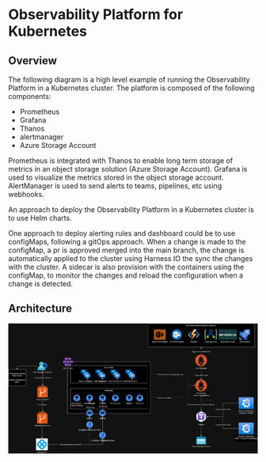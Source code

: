 # Observability Platform for Kubernetes

## Overview

The following diagram is a high level example of running the Observability Platform in a Kubernetes cluster. The platform is composed of the following components:

- Prometheus
- Grafana
- Thanos
- alertmanager
- Azure Storage Account

Prometheus is integrated with Thanos to enable long term storage of metrics in an object storage solution (Azure Storage Account). Grafana is used to visualize the metrics stored in the object storage account. AlertManager is used to send alerts to teams, pipelines, etc using webhooks.

An approach to deploy the Observability Platform in a Kubernetes cluster is to use Helm charts.

One approach to deploy alerting rules and dashboard could be to use configMaps, following a gitOps approach. When a change is made to the configMap, a pr is approved merged into the main branch, the change is automatically applied to the cluster using Harness IO the sync the changes with the cluster. A sidecar is also provision with the containers using the configMap, to monitor the changes and reload the configuration when a change is detected.

## Architecture

![Observability Platform](./observability-platform.jpg)
